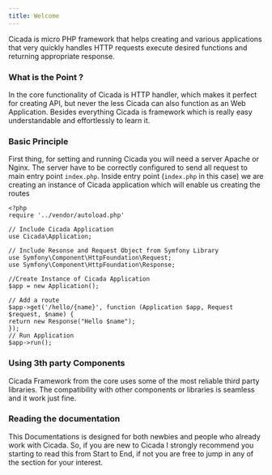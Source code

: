 ```yaml
---
title: Welcome
---
```

Cicada is micro PHP framework that helps creating and various applications that very quickly handles HTTP requests execute desired functions and returning appropriate response.

### What is the Point ?

In the core functionality of Cicada is HTTP handler, which makes it perfect for creating API, but never the less Cicada can also function as an Web Application. Besides everything Cicada is framework which is really easy understandable and effortlessly to learn it.

### Basic Principle

First thing, for setting and running Cicada you will need a server Apache or Nginx. The server have to be correctly configured to send all request to main entry point `index.php`. Inside entry point (`index.php` in this case) we are creating an instance of Cicada application which will enable us creating the routes 


```
<?php
require '../vendor/autoload.php'

// Include Cicada Application
use Cicada\Application;

// Include Resonse and Request Object from Symfony Library
use Symfony\Component\HttpFoundation\Request;
use Symfony\Component\HttpFoundation\Response;

//Create Instance of Cicada Application
$app = new Application();

// Add a route
$app->get('/hello/{name}', function (Application $app, Request $request, $name) {
return new Response("Hello $name");
});
// Run Application
$app->run();
```

### Using 3th party Components

Cicada Framework from the core uses some of the most reliable third party libraries. The compatibility with other components or libraries is seamless and it work just fine.

### Reading the documentation

This Documentations is designed for both newbies and people who already work with Cicada. So, if you are new to Cicada I strongly recommend you starting to read this from Start to End, if not you are free to jump in any of the section for your interest.
